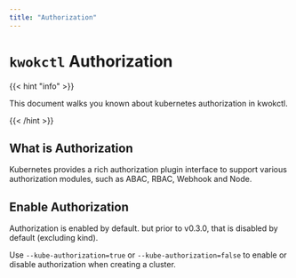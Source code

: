 ```yaml
---
title: "Authorization"
---
```


# `kwokctl` Authorization

{{< hint "info" >}}

This document walks you known about kubernetes authorization in kwokctl.

{{< /hint >}}

## What is Authorization

Kubernetes provides a rich authorization plugin interface to support various authorization modules,
such as ABAC, RBAC, Webhook and Node.

## Enable Authorization

Authorization is enabled by default. but prior to v0.3.0, that is disabled by default (excluding kind).

Use `--kube-authorization=true` or `--kube-authorization=false` to enable or disable authorization when creating a cluster.
